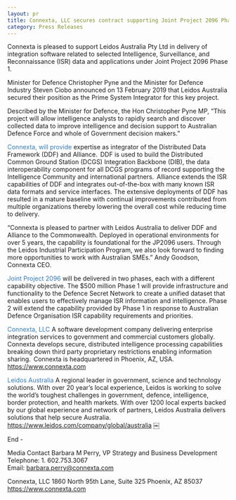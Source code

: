 ```yaml
---
layout: pr
title: Connexta, LLC secures contract supporting Joint Project 2096 Phase 1 
category: Press Releases
---
```

Connexta is pleased to support Leidos Australia Pty Ltd in delivery of integration software related to selected Intelligence, Surveillance, and Reconnaissance (ISR) data and applications under Joint Project 2096 Phase 1.  

Minister for Defence Christopher Pyne and the Minister for Defence Industry Steven Ciobo announced on 13 February 2019 that Leidos Australia secured their position as the Prime System Integrator for this key project.  

Described by the Minister for Defence, the Hon Christopher Pyne MP, “This project will allow intelligence analysts to rapidly search and discover collected data to improve intelligence and decision support to Australian Defence Force and whole of Government decision makers.” 

<span style="color:#337ab7">Connexta, will provide</span> expertise as integrator of the Distributed Data Framework (DDF) and Alliance.  DDF is used to build the Distributed Common Ground Station (DCGS) Integration Backbone (DIB), the data interoperability component for all DCGS programs of record supporting the Intelligence Community and international partners.  Alliance extends the ISR capabilities of DDF and integrates out-of-the-box with many known ISR data formats and service interfaces. The extensive deployments of DDF has resulted in a mature baseline with continual improvements contributed from multiple organizations thereby lowering the overall cost while reducing time to delivery. 
<!-- more -->
“Connexta is pleased to partner with Leidos Australia to deliver DDF and Alliance to the Commonwealth. Deployed in operational environments for over 5 years, the capability is foundational for the JP2096 users.  Through the Leidos Industrial Participation Program, we also look forward to finding more opportunities to work with Australian SMEs.” Andy Goodson, Connexta CEO.   
 
<span style="color:#337ab7">Joint Project 2096</span> will be delivered in two phases, each with a different capability objective. The $500 million Phase 1 will provide infrastructure and functionality to the Defence Secret Network to create a unified dataset that enables users to effectively manage ISR information and intelligence.  Phase 2 will extend the capability provided by Phase 1 in response to Australian Defence Organisation ISR capability requirements and priorities. 

<span style="color:#337ab7">Connexta, LLC </span> 
A software development company delivering enterprise integration services to government and commercial customers globally.  Connexta develops secure, distributed intelligence processing capabilities breaking down third party proprietary restrictions enabling information sharing.  Connexta is headquartered in Phoenix, AZ, USA.   
<a href="https://www.connexta.com">https://www.connexta.com</a>  
 
<span style="color:#337ab7">Leidos Australia </span>
A regional leader in government, science and technology solutions. With over 20 year’s local experience, Leidos is working to solve the world’s toughest challenges in government, defence, intelligence, border protection, and health markets. With over 1200 local experts backed by our global experience and network of partners, Leidos Australia delivers solutions that help secure Australia.  
<a href="https://www.leidos.com/company/global/australia" target="_blank">https://www.leidos.com/company/global/australia</a> 
￼ 

End -  
 
Media Contact 
Barbara M Perry, VP Strategy and Business Development  
Telephone: 1. 602.753.3067  
Email: <a href="mailto:barbara.perry@connexta.com">barbara.perry@connexta.com</a>  
 
Connexta, LLC 
1860 North 95th Lane, Suite 325 
Phoenix, AZ 85037 
<a href="https://www.connexta.com">https://www.connexta.com</a>

 
